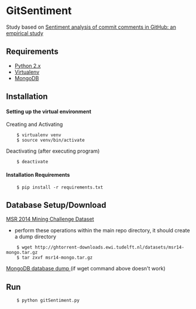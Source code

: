 # GitSentiment

Study based on [ Sentiment analysis of commit comments in GitHub: an empirical study ](https://dl.acm.org/citation.cfm?id=2597118)

## Requirements
* [ Python 2.x ](https://www.python.org/downloads/release/python-2714/)
* [ Virtualenv ](https://virtualenv.pypa.io/en/stable/installation/)
* [ MongoDB ](https://pypi.org/project/pymongo/)

## Installation
#### Setting up the virtual environment
Creating and Activating
```
    $ virtualenv venv
    $ source venv/bin/activate
```
Deactivating (after executing program)
```
    $ deactivate
```
#### Installation Requirements
```
    $ pip install -r requirements.txt
```

## Database Setup/Download
[ MSR 2014 Mining Challenge Dataset ](http://ghtorrent.org/msr14.html)
* perform these operations within the main repo directory, it should create a dump directory
```
    $ wget http://ghtorrent-downloads.ewi.tudelft.nl/datasets/msr14-mongo.tar.gz
    $ tar zxvf msr14-mongo.tar.gz
```
[ MongoDB database dump ](http://ghtorrent-downloads.ewi.tudelft.nl/datasets/msr14-mysql.gz) (if wget command above doesn't work)

## Run
```
    $ python gitSentiment.py
```
